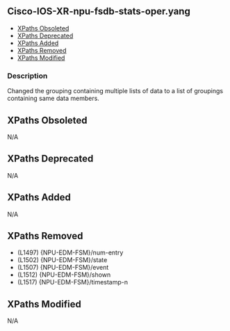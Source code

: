 ## Cisco-IOS-XR-npu-fsdb-stats-oper.yang

- [XPaths Obsoleted](#xpaths-obsoleted)
- [XPaths Deprecated](#xpaths-deprecated)
- [XPaths Added](#xpaths-added)
- [XPaths Removed](#xpaths-removed)
- [XPaths Modified](#xpaths-modified)

### Description

Changed the grouping containing multiple lists of data to a list of groupings containing same data members.

## XPaths Obsoleted

N/A

## XPaths Deprecated

N/A

## XPaths Added

N/A

## XPaths Removed

- (L1497)	{NPU-EDM-FSM}/num-entry
- (L1502)	{NPU-EDM-FSM}/state
- (L1507)	{NPU-EDM-FSM}/event
- (L1512)	{NPU-EDM-FSM}/shown
- (L1517)	{NPU-EDM-FSM}/timestamp-n

## XPaths Modified

N/A

